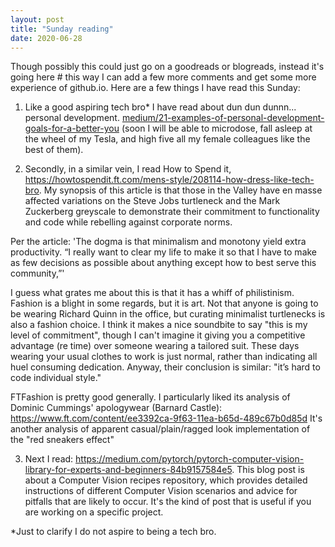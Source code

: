 ```yaml
---
layout: post
title: "Sunday reading"
date: 2020-06-28
---
```


Though possibly this could just go on a goodreads or blogreads, instead it's going here # this way I can add a few more comments and get some more experience of github.io.
Here are a few things I have read this Sunday:

1) Like a good aspiring tech bro* I have read about dun dun dunnn... personal development.
[medium/21-examples-of-personal-development-goals-for-a-better-you](https://medium.com/@iosipratama/21-examples-of-personal-development-goals-for-a-better-you-7dddcbc2f1b1) (soon I will be able to microdose, fall asleep at the wheel of
my Tesla, and high five all my female colleagues like the best of them).

2) Secondly, in a similar vein, I read How to Spend it, https://howtospendit.ft.com/mens-style/208114-how-dress-like-tech-bro. My synopsis of this article
is that those in the Valley have en masse affected variations on the Steve Jobs turtleneck and the Mark Zuckerberg greyscale to demonstrate their commitment to functionality
and code while rebelling against corporate norms.

Per the article: 'The dogma is that minimalism and monotony yield extra productivity. “I really want to clear my life to make it so that I have to make as few decisions as possible 
about anything except how to best serve this community,”'

I guess what grates me about this is that it has a whiff of philistinism. Fashion is a blight in some regards, but it is art. Not that anyone is going to be wearing
Richard Quinn in the office, but curating minimalist turtlenecks is also a fashion choice. I think it makes a nice soundbite to say "this is my level of commitment",
though I can't imagine it giving you a competitive advantage (re time) over someone wearing a tailored suit. These days wearing your usual clothes to work
is just normal, rather than indicating all huel consuming dedication. Anyway, their conclusion is similar: "it’s hard to code individual style."

FTFashion is pretty good generally. I particularly liked its analysis of Dominic Cummings' apologywear (Barnard Castle):
https://www.ft.com/content/ee3392ca-9f63-11ea-b65d-489c67b0d85d
It's another analysis of apparent casual/plain/ragged look implementation of the "red sneakers effect"

3) Next I read: https://medium.com/pytorch/pytorch-computer-vision-library-for-experts-and-beginners-84b9157584e5. This blog post is about a Computer Vision recipes 
repository, which provides detailed instructions of different Computer Vision scenarios and advice for pitfalls that are likely to occur. It's the kind of post that is
useful if you are working on a specific project.

*Just to clarify I do not aspire to being a tech bro.
